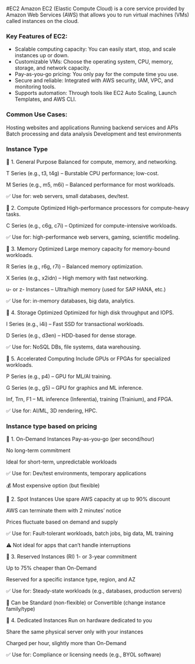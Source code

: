 #EC2
 Amazon EC2 (Elastic Compute Cloud) is a core service provided by Amazon Web Services (AWS) that allows you to run virtual machines (VMs) called instances on the cloud.

### Key Features of EC2:
- Scalable computing capacity: You can easily start, stop, and scale instances up or down.
- Customizable VMs: Choose the operating system, CPU, memory, storage, and network capacity.
- Pay-as-you-go pricing: You only pay for the compute time you use.
- Secure and reliable: Integrated with AWS security, IAM, VPC, and monitoring tools.
- Supports automation: Through tools like EC2 Auto Scaling, Launch Templates, and AWS CLI.

### Common Use Cases:
Hosting websites and applications
Running backend services and APIs
Batch processing and data analysis
Development and test environments

### Instance Type

🔹 1. General Purpose
Balanced for compute, memory, and networking.

T Series (e.g., t3, t4g) – Burstable CPU performance; low-cost.

M Series (e.g., m5, m6i) – Balanced performance for most workloads.

✅ Use for: web servers, small databases, dev/test.

🔹 2. Compute Optimized
High-performance processors for compute-heavy tasks.

C Series (e.g., c6g, c7i) – Optimized for compute-intensive workloads.

✅ Use for: high-performance web servers, gaming, scientific modeling.

🔹 3. Memory Optimized
Large memory capacity for memory-bound workloads.

R Series (e.g., r6g, r7i) – Balanced memory optimization.

X Series (e.g., x2idn) – High memory with fast networking.

u- or z- Instances – Ultra/high memory (used for SAP HANA, etc.)

✅ Use for: in-memory databases, big data, analytics.

🔹 4. Storage Optimized
Optimized for high disk throughput and IOPS.

I Series (e.g., i4i) – Fast SSD for transactional workloads.

D Series (e.g., d3en) – HDD-based for dense storage.

✅ Use for: NoSQL DBs, file systems, data warehousing.

🔹 5. Accelerated Computing
Include GPUs or FPGAs for specialized workloads.

P Series (e.g., p4) – GPU for ML/AI training.

G Series (e.g., g5) – GPU for graphics and ML inference.

Inf, Trn, F1 – ML inference (Inferentia), training (Trainium), and FPGA.

✅ Use for: AI/ML, 3D rendering, HPC.


### Instance type based on pricing 

🔹 1. On-Demand Instances
Pay-as-you-go (per second/hour)

No long-term commitment

Ideal for short-term, unpredictable workloads

✅ Use for: Dev/test environments, temporary applications

💰 Most expensive option (but flexible)

🔹 2. Spot Instances
Use spare AWS capacity at up to 90% discount

AWS can terminate them with 2 minutes’ notice

Prices fluctuate based on demand and supply

✅ Use for: Fault-tolerant workloads, batch jobs, big data, ML training

⚠️ Not ideal for apps that can’t handle interruptions

🔹 3. Reserved Instances (RI)
1- or 3-year commitment

Up to 75% cheaper than On-Demand

Reserved for a specific instance type, region, and AZ

✅ Use for: Steady-state workloads (e.g., databases, production servers)

🔁 Can be Standard (non-flexible) or Convertible (change instance family/type)

🔹 4. Dedicated Instances
Run on hardware dedicated to you

Share the same physical server only with your instances

Charged per hour, slightly more than On-Demand

✅ Use for: Compliance or licensing needs (e.g., BYOL software)
